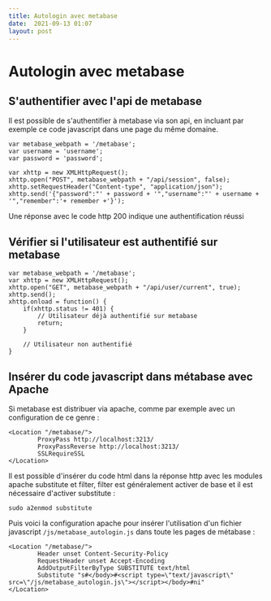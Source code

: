 ```yaml
---
title: Autologin avec metabase
date:  2021-09-13 01:07
layout: post
---
```


# Autologin avec metabase

## S'authentifier avec l'api de metabase
    
Il est possible de s'authentifier à metabase via son api, en incluant par exemple ce code javascript dans une page du même domaine.
    
    var metabase_webpath = '/metabase';
    var username = 'username';
    var password = 'password';

    var xhttp = new XMLHttpRequest();
    xhttp.open("POST", metabase_webpath + "/api/session", false);
    xhttp.setRequestHeader("Content-type", "application/json");
    xhttp.send('{"password":"' + password + '","username":"' + username + '","remember":'+ remember +'}');


Une réponse avec le code http 200 indique une authentification réussi

## Vérifier si l'utilisateur est authentifié sur metabase

    var metabase_webpath = '/metabase';
    var xhttp = new XMLHttpRequest();
    xhttp.open("GET", metabase_webpath + "/api/user/current", true);
    xhttp.send();
    xhttp.onload = function() {
    	if(xhttp.status != 401) {
    		// Utilisateur déjà authentifié sur metabase
            return;
    	}
        
        // Utilisateur non authentifié
    }

## Insérer du code javascript dans métabase avec Apache

Si metabase est distribuer via apache, comme par exemple avec un configuration de ce genre :

    <Location "/metabase/">
            ProxyPass http://localhost:3213/
            ProxyPassReverse http://localhost:3213/
            SSLRequireSSL
    </Location>

Il est possible d'insérer du code html dans la réponse http avec les modules apache substitute et filter, filter est généralement activer de base et il est nécessaire d'activer substitute :

    sudo a2enmod substitute

Puis voici la configuration apache pour insérer l'utilisation d'un fichier javascript `/js/metabase_autologin.js` dans toute les pages de métabase :


    <Location "/metabase/">
            Header unset Content-Security-Policy
            RequestHeader unset Accept-Encoding
            AddOutputFilterByType SUBSTITUTE text/html
     		Substitute "s#</body>#<script type=\"text/javascript\" src=\"/js/metabase_autologin.js\"></script></body>#ni"
    </Location>


